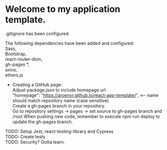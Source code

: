 # Welcome to my application template.

.gitignore has been configured.

The following dependencies have been added and configured:  
Sass,  
Bootstrap,  
react-router-dom,  
gh-pages *,  
axios,  
ethers.js  

* Creating a GitHub page:  
Adjust package.json to include homepage url  
"homepage": "https://aroenvr.github.io/react-app-template/", <-- name should match repository name (case sensitive)  
Create a gh-pages branch in your repository.  
Go to repository settings -> pages -> set source to gh-pages branch and /root
When pushing new code, remember to execute npm run deploy to update the gh-pages branch.

TODO: Setup Jest, react-testing-library and Cypress  
TODO: Create tests  
TODO: Security? Gotta learn.
